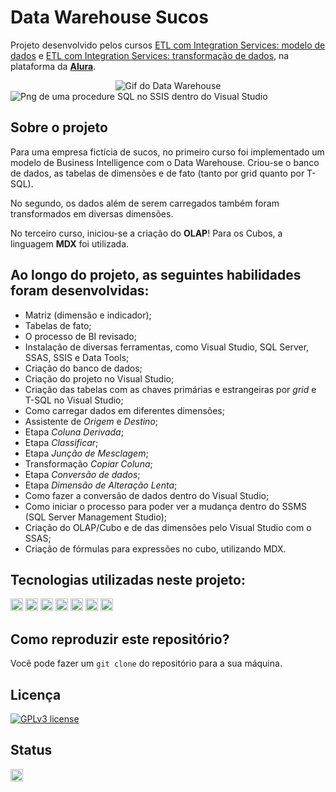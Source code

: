 # Data Warehouse Sucos

Projeto desenvolvido pelos cursos [ETL com Integration Services: modelo de dados](https://cursos.alura.com.br/course/business-intelligence-sql-server-e-integration-services) e [ETL com Integration Services: transformação de dados](https://cursos.alura.com.br/course/business-intelligence-sql-server-e-integration-services-parte2), na plataforma da **[Alura](https://www.alura.com.br/)**.

<div align='center' style='display: inline_block'><img src="https://i.imgur.com/SPcmcl1.gif" alt="Gif do Data Warehouse"></div>
<div align='center style='display: inline_block'><img src="https://i.imgur.com/YW0o6Jl.png" alt="Png de uma procedure SQL no SSIS dentro do Visual Studio"></div>


## Sobre o projeto
Para uma empresa fictícia de sucos, no primeiro curso foi implementado um modelo de Business Intelligence com o Data Warehouse. Criou-se o banco de dados, as tabelas de dimensões e de fato (tanto por grid quanto por T-SQL).

No segundo, os dados além de serem carregados também foram transformados em diversas dimensões.

No terceiro curso, iniciou-se a criação do **OLAP**! Para os Cubos, a linguagem **MDX** foi utilizada.

## Ao longo do projeto, as seguintes habilidades foram desenvolvidas:
- Matriz (dimensão e indicador);
- Tabelas de fato;
- O processo de BI revisado;
- Instalação de diversas ferramentas, como Visual Studio, SQL Server, SSAS, SSIS e Data Tools;
- Criação do banco de dados;
- Criação do projeto no Visual Studio;
- Criação das tabelas com as chaves primárias e estrangeiras por *grid* e T-SQL no Visual Studio;
- Como carregar dados em diferentes dimensões;
- Assistente de *Origem* e *Destino*;
- Etapa *Coluna Derivada*;
- Etapa *Classificar*;
- Etapa *Junção de Mesclagem*;
- Transformação *Copiar Coluna*;
- Etapa *Conversão de dados*;
- Etapa *Dimensão de Alteração Lenta*;
- Como fazer a conversão de dados dentro do Visual Studio;
- Como iniciar o processo para poder ver a mudança dentro do SSMS (SQL Server Management Studio);
- Criação do OLAP/Cubo e de das dimensões pelo Visual Studio com o SSAS;
- Criação de fórmulas para expressões no cubo, utilizando MDX.

## Tecnologias utilizadas neste projeto:
<img height="20" src="https://img.shields.io/badge/Visual_Studio-purple"> <img height="20" src="https://img.shields.io/badge/SSAS-darkblue"> <img height="20" src="https://img.shields.io/badge/SSDT-yellow"> <img height="20" src="https://img.shields.io/badge/SSIS-red"> <img height="20" src="https://img.shields.io/badge/TSQL-orange"> <img height="20" src="https://img.shields.io/badge/MDX-darkgreen"> <img height="20" src="https://img.shields.io/badge/SQL_Server-green"> 

## Como reproduzir este repositório?
Você pode fazer um `git clone` do repositório para a sua máquina.

## Licença
[![GPLv3 license](https://img.shields.io/badge/License-GPLv3-blue.svg)](http://perso.crans.org/besson/LICENSE.html)

## Status
<img height="20" src="https://img.shields.io/badge/Em%20progresso-yellow">

